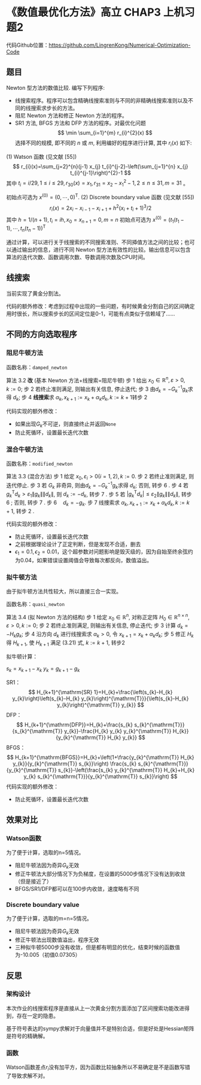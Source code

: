 # 《数值最优化方法》高立 CHAP3 上机习题2

代码Github位置：https://github.com/LingrenKong/Numerical-Optimization-Code

## 题目

Newton 型方法的数值比较. 编写下列程序:

- 线搜索程序。程序可以包含精确线搜索准则与不同的非精确线搜索准则以及不同的线搜索求步长的方法。
- 阻尼 Newton 方法和修正 Newton 方法的程序。
- SR1 方法, BFGS 方法和 DFP 方法的程序。对最优化问题
$$
\min \sum_{i=1}^{m} r_{i}^{2}(x)
$$
选择不同的规模, 即不同的 $n$ 或 $m$, 利用编好的程序进行计算, 其中 $r_{i}(x)$ 如下:

(1) Watson 函数 (见文献 [55])
$$
r_{i}(x)=\sum_{j=2}^{n}(j-1) x_{j} t_{i}^{j-2}-\left(\sum_{j=1}^{n} x_{j} t_{i}^{j-1}\right)^{2}-1
$$
其中 $t_{i}=i / 29,1 \leqslant i \leqslant 29, r_{30}(x)=x_{1}, r_{31}=x_{2}-x_{1}^{2}-1,2 \leqslant n \leqslant 31,m=31$ 。

初始点可选为 $x^{(0)}=(0, \cdots, 0)^{\mathrm{T}}$.
(2) Discrete boundary value 函数 (见文献 [55])
$$
r_{i}(x)=2 x_{i}-x_{i-1}-x_{i+1}+h^{2}\left(x_{i}+t_{i}+1\right)^{3} / 2
$$
其中 $h=1 /(n+1), t_{i}=i h, x_{0}=x_{n+1}=0, m=n$ 初始点可选为 $x^{(0)}=\left(t_{1}\left(t_{1}-1\right), \cdots, t_{n}\left(t_{n}-1\right)\right)^{\mathrm{T}}$

通过计算，可以进行关于线搜索的不同搜索准则、不同揷值方法之间的比较；也可以通过输出的信息，进行不同 Newton 型方法有效性的比较。输出信息可以包含算法的迭代次数、函数调用次数、导数调用次数及CPU时间。

## 线搜索

当前实现了黄金分割法。

代码的额外修改：考虑到过程中出现的一些问题，有时候黄金分割自己的区间确定用时很长，所以搜索步长的区间定位是0-1，可能有点类似于信赖域了……

## 不同的方向选取程序

### 阻尼牛顿方法

函数名称：`damped_newton`

算法 $3.2$ **改** (基本 Newton 方法+线搜索=阻尼牛顿)
步 1 给出 $x_{0} \in \mathbb{R}^{n}, \varepsilon>0, k:=0$;
步 2 若终止准则满足, 则输出有关信息, 停止迭代;
步 3 由$d_{k}=-G_{k}^{-1} g_{k}$求得 $d_{k}$;
步 4 **线捜索**求 $\alpha_{k}, x_{k+1}:=x_{k}+\alpha_{k} d_{k}, k:=k+1$转步 2

代码实现的额外修改：

* 如果出现$G_k$不可逆，则直接终止并返回`None`
* 防止死循环，设置最长迭代次数

### 混合牛顿方法

函数名称：`modified_newton`

算法 $3.3$ (混合方法)
步 1 给定 $x_{0}, \varepsilon_{i}>0(i=1,2), k:=0$.
步 2 若终止准则满足, 则迭代停止.
步 3 若 $G_{k}$ 非奇异, 则由$d_{k}=-G_{k}^{-1} g_{k}$求得 $d_{k}$; 否则, 转步 6 .
步 4 若 $g_{k}^{\mathrm{T}} d_{k}>\varepsilon_{1}\left\|g_{k}\right\|\left\|d_{k}\right\|$, 则 $d_{k}:=-d_{k}$, 转步 7 .
步 5 若 $\left|g_{k}^{\mathrm{T}} d_{k}\right| \leqslant \varepsilon_{2}\left\|g_{k}\right\|\left\|d_{k}\right\|$, 转步 6 ; 否则, 转步 7 .
步 $6 \quad d_{k}=-g_{k}$.
步 7 线捜索求 $\alpha_{k}, x_{k+1}:=x_{k}+\alpha_{k} d_{k}, k:=k+1$, 转步 2 .

代码实现的额外修改：

* 防止死循环，设置最长迭代次数
* 之前根据理论设计了正定判断，但是发现不合适，删去
* $\epsilon_1=0.1,\epsilon_2=0.01$，这个超参数对问题影响是毁灭级的，因为自始至终余弦约为0.04，如果错误设置阈值会导致每次都反向，数值溢出。



### 拟牛顿方法

由于拟牛顿方法共性较大，所以直接三合一实现。

函数名称：`quasi_newton`

算法 $3.4$ (拟 Newton 方法的结构)
步 1 给定 $x_{0} \in \mathbb{R}^{n}$, 对称正定阵 $H_{0} \in \mathbb{R}^{n \times n}, \varepsilon>0, k:=0$;
步 2 若终止准则满足, 则输出有关信息, 停止迭代;
步 3 计算 $d_{k}=-H_{k} g_{k}$;
步 4 沿方向 $d_{k}$ 进行线搜索求 $\alpha_{k}>0$, 令 $x_{k+1}=x_{k}+\alpha_{k} d_{k}$;
步 5 修正 $H_{k}$ 得 $H_{k+1}$, 使 $H_{k+1}$ 满足 (3.21) 式, $k:=k+1$, 转步2

拟牛顿计算：

$s_{k}=x_{k+1}-x_{k}$
$y_{k}=g_{k+1}-g_{k}$

SR1：
$$
H_{k+1}^{\mathrm{SR} 1}=H_{k}+\frac{\left(s_{k}-H_{k} y_{k}\right)\left(s_{k}-H_{k} y_{k}\right)^{\mathrm{T}}}{\left(s_{k}-H_{k} y_{k}\right)^{\mathrm{T}} y_{k}}
$$
DFP：
$$
H_{k+1}^{\mathrm{DFP}}=H_{k}+\frac{s_{k} s_{k}^{\mathrm{T}}}{s_{k}^{\mathrm{T}} y_{k}}-\frac{H_{k} y_{k} y_{k}^{\mathrm{T}} H_{k}}{y_{k}^{\mathrm{T}} H_{k} y_{k}}
$$
BFGS：
$$
H_{k+1}^{\mathrm{BFGS}}=H_{k}+\left(1+\frac{y_{k}^{\mathrm{T}} H_{k} y_{k}}{y_{k}^{\mathrm{T}} s_{k}}\right) \frac{s_{k} s_{k}^{\mathrm{T}}}{y_{k}^{\mathrm{T}} s_{k}}-\left(\frac{s_{k} y_{k}^{\mathrm{T}} H_{k}+H_{k} y_{k} s_{k}^{\mathrm{T}}}{y_{k}^{\mathrm{T}} s_{k}}\right)
$$
代码实现的额外修改：

* 防止死循环，设置最长迭代次数



## 效果对比

### Watson函数

为了便于计算，选取的n=5情况。

* 阻尼牛顿法因为奇异$G_k$无效
* 修正牛顿法大部分情况下为负梯度，在设置的5000步情况下没有达到收敛（但是接近了）
* BFGS/SR1/DFP都可以在100步内收敛，速度略有不同

### Discrete boundary value

为了便于计算，选取的m=n=5情况。

* 阻尼牛顿法因为奇异$G_k$无效
* 修正牛顿法出现数值溢出，程序无效
* 三种拟牛顿5000步没有收敛，但是都有明显的优化，结束时候的函数值为-10.005（初值0.07305）



## 反思

### 架构设计

本次作业的线搜索程序是直接从上一次黄金分割方面添加了区间搜索功能改进得到，存在一定的隐患。

基于符号表达的sympy求解对于向量值并不是特别合适，但是好处是Hessian矩阵是符号的精确解。

### 函数

Watson函数差点$r_i$没有加平方，因为函数比较抽象所以不易确定是不是函数写错了导致求解不对。

